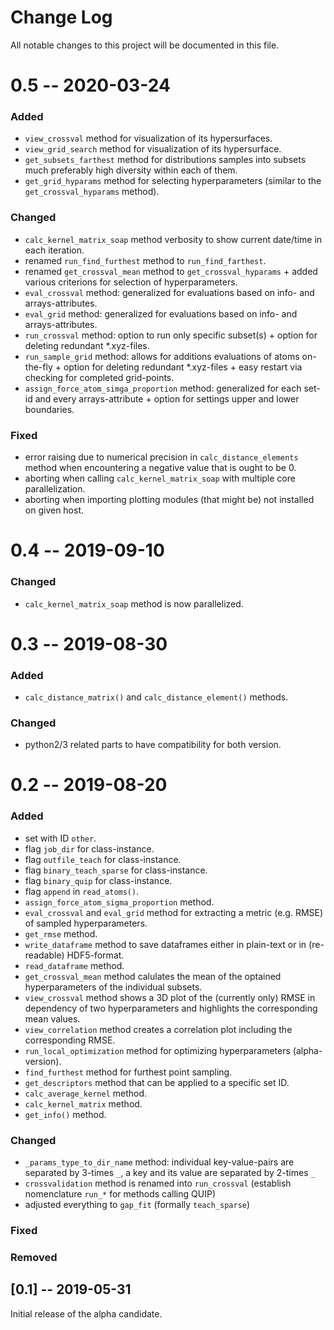 # Change Log
All notable changes to this project will be documented in this file.

# 0.5 -- 2020-03-24

### Added
- `view_crossval` method for visualization of its hypersurfaces.
- `view_grid_search` method for visualization of its hypersurface.
- `get_subsets_farthest` method for distributions samples into subsets much preferably high diversity within each of them.
- `get_grid_hyparams` method for selecting hyperparameters (similar to the `get_crossval_hyparams` method).

### Changed
- `calc_kernel_matrix_soap` method verbosity to show current date/time in each iteration.
- renamed `run_find_furthest` method to `run_find_farthest`.
- renamed `get_crossval_mean` method to `get_crossval_hyparams` + added various criterions for selection of hyperparameters.
- `eval_crossval` method: generalized for evaluations based on info- and arrays-attributes.
- `eval_grid` method: generalized for evaluations based on info- and arrays-attributes.
- `run_crossval` method: option to run only specific subset(s) + option for deleting redundant *.xyz-files.
- `run_sample_grid` method: allows for additions evaluations of atoms on-the-fly + option for deleting redundant *.xyz-files + easy restart via checking for completed grid-points.
- `assign_force_atom_simga_proportion` method: generalized for each set-id and every arrays-attribute + option for settings upper and lower boundaries.

### Fixed
- error raising due to numerical precision in `calc_distance_elements` method when encountering a negative value that is ought to be 0.
- aborting when calling `calc_kernel_matrix_soap` with multiple core parallelization.
- aborting when importing plotting modules (that might be) not installed on given host.


# 0.4 -- 2019-09-10

### Changed
- `calc_kernel_matrix_soap` method is now parallelized.


# 0.3 -- 2019-08-30

### Added
- `calc_distance_matrix()` and `calc_distance_element()` methods.

### Changed
- python2/3 related parts to have compatibility for both version.


# 0.2 -- 2019-08-20

### Added
- set with ID `other`.
- flag `job_dir` for class-instance.
- flag `outfile_teach` for class-instance.
- flag `binary_teach_sparse` for class-instance.
- flag `binary_quip` for class-instance.
- flag `append` in `read_atoms()`.
- `assign_force_atom_sigma_proportion` method.
- `eval_crossval` and `eval_grid` method for extracting a metric (e.g. RMSE) of sampled hyperparameters.
- `get_rmse` method.
- `write_dataframe` method to save dataframes either in plain-text or in (re-readable) HDF5-format.
- `read_dataframe` method.
- `get_crossval_mean` method calulates the mean of the optained hyperparameters of the individual subsets.
- `view_crossval` method shows a 3D plot of the (currently only) RMSE in dependency of two hyperparameters and highlights the corresponding mean values.
- `view_correlation` method creates a correlation plot including the corresponding RMSE.
- `run_local_optimization` method for optimizing hyperparameters (alpha-version).
- `find_furthest` method for furthest point sampling.
- `get_descriptors` method that can be applied to a specific set ID.
- `calc_average_kernel` method.
- `calc_kernel_matrix` method.
- `get_info()` method.

### Changed
- `_params_type_to_dir_name` method: individual key-value-pairs are separated by 3-times `_`, a key and its value are separated by 2-times `_`
- `crossvalidation` method is renamed into `run_crossval` (establish nomenclature `run_*` for methods calling QUIP)
- adjusted everything to `gap_fit` (formally `teach_sparse`)

### Fixed

### Removed

## [0.1] -- 2019-05-31
Initial release of the alpha candidate.
